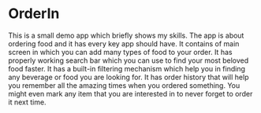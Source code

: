 # OrderIn

This is a small demo app which briefly shows my skills. The app is about ordering food and it has every key app should have.
It contains of main screen in which you can add many types of food to your order.
It has properly working search bar which you can use to find your most beloved food faster.
It has a built-in filtering mechanism which help you in finding any beverage or food you are looking for.
It has order history that will help you remember all the amazing times when you ordered something.
You might even mark any item that you are interested in to never forget to order it next time.
 
 
